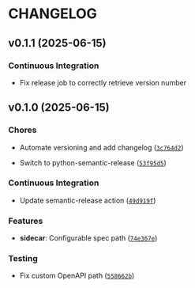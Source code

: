 # CHANGELOG


## v0.1.1 (2025-06-15)

### Continuous Integration

- Fix release job to correctly retrieve version number


## v0.1.0 (2025-06-15)

### Chores

- Automate versioning and add changelog
  ([`3c764d2`](https://github.com/phang98/kube-mcp-operator/commit/3c764d2505a36f1d51e425277d110fac2ad1aa9f))

- Switch to python-semantic-release
  ([`53f95d5`](https://github.com/phang98/kube-mcp-operator/commit/53f95d5242b2de6c4e561b3d912e1b5e5d5251f2))

### Continuous Integration

- Update semantic-release action
  ([`49d919f`](https://github.com/phang98/kube-mcp-operator/commit/49d919f57ce8139f2b6477cb104597146e2439a6))

### Features

- **sidecar**: Configurable spec path
  ([`74e367e`](https://github.com/phang98/kube-mcp-operator/commit/74e367eb18faec68936aae181fb3a31162665109))

### Testing

- Fix custom OpenAPI path
  ([`558662b`](https://github.com/phang98/kube-mcp-operator/commit/558662b55e8ccaba8e126810f50de641dff1e150))
